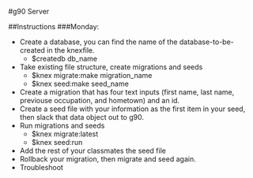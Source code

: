 #g90 Server

##Instructions
###Monday:
- Create a database, you can find the name of the database-to-be-created in the knexfile.
    - $createdb db_name
- Take existing file structure, create migrations and seeds
    - $knex migrate:make migration_name
    - $knex seed:make seed_name
- Create a migration that has four text inputs (first name, last name, previouse occupation, and hometown) and an id.
- Create a seed file with your information as the first item in your seed, then slack that data object out to g90.
- Run migrations and seeds
    - $knex migrate:latest
    - $knex seed:run
- Add the rest of your classmates the seed file
- Rollback your migration, then migrate and seed again.
- Troubleshoot